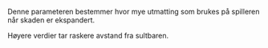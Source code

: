 Denne parameteren bestemmer hvor mye utmatting som brukes på spilleren når skaden er ekspandert.

Høyere verdier tar raskere avstand fra sultbaren.